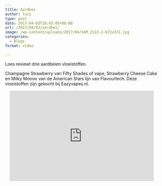 ```yaml
---
title: Aardbei
author: lucy
type: post
date: 2017-04-03T18:45:05+00:00
url: /2017/04/03/aardbei/
image: /wp-content/uploads/2017/04/SAM_2122-2-672x372.jpg
categories:
  - Blogs
format: video

---
```

Loes reviewt drie aardbeien vloeistoffen.
  
Champagne Strawberry van Fifty Shades of vape, Strawberry Cheese Cake en Milky Moooo van de American Stars lijn van Flavourtech. Deze vloeistoffen zijn gekocht bij Eazyvapes.nl.

<span class="embed-youtube" style="text-align:center; display: block;"><iframe class='youtube-player' type='text/html' width='474' height='297' src='https://www.youtube.com/embed/xoS1d3AI-pg?version=3&#038;rel=1&#038;fs=1&#038;autohide=2&#038;showsearch=0&#038;showinfo=1&#038;iv_load_policy=1&#038;wmode=transparent' allowfullscreen='true' style='border:0;'></iframe></span>